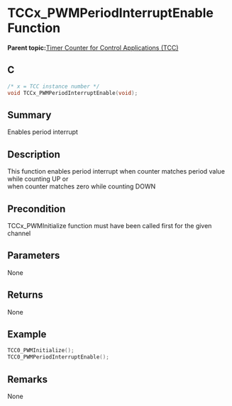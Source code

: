 # TCCx\_PWMPeriodInterruptEnable Function

**Parent topic:**[Timer Counter for Control Applications \(TCC\)](GUID-CCA150A8-2C66-40B2-9C35-D7F3473720AE.md)

## C

```c
/* x = TCC instance number */
void TCCx_PWMPeriodInterruptEnable(void);
```

## Summary

Enables period interrupt

## Description

This function enables period interrupt when counter matches period value while counting UP or<br />when counter matches zero while counting DOWN

## Precondition

TCCx\_PWMInitialize function must have been called first for the given channel

## Parameters

None

## Returns

None

## Example

```c
TCC0_PWMInitialize();
TCC0_PWMPeriodInterruptEnable();
```

## Remarks

None


